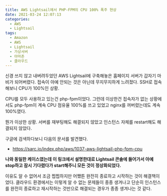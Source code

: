 ```yaml
---
title: AWS Lightsail에서 PHP-FPM의 CPU 100% 폭주 현상
date: 2021-03-24 12:07:13
categories:
  - AWS
  - Lightsail
tags:
  - Amazon
  - AWS
  - Lightsail
  - 가상서버
  - 아마존
  - 클라우드
---
```


신경 쓰지 않고 내버려두었던 AWS Lightsail에 구축해놓은 홈페이지 서버가 갑자기 마비가 되어버렸다. 접속이 아예 안되는 것은 아닌데 무지무지하게 느려졌다. SSH로 접속해보니 CPU가 100%인 상황.

CPU를 모두 사용하고 있는건 php-fpm이었다. 그런데 이상한건 접속자가 없는 상황에서도 php-fpm이 계속 CPU 점유율 100%를 쓰고 있었고 nginx를 꺼버렸는데도 계속 100%였다.

뭔가 이상한 상황. 서버를 재부팅해도 해결되지 않았고 인스턴스 자체를 restart해도 해결되지 않았다.

구글에 검색하다보니 다음의 문서를 발견했다.

* <https://sarc.io/index.php/aws/1037-aws-lightsail-php-fpm-cpu>

**나와 동일한 케이스였는데 이 링크에서 설명한대로 Lightsail 콘솔에 들어가서 아예 stop하고 잠시 기다렸다가 start해주니 모든 것이 정상화되었다.**

이유도 알 수 없어서 조금 찝찝하지만 어쨌튼 완전히 종료하고 시작하는 것이 해결책이었다. 클라우드 환경에서는 이렇게 알 수 없는 문제들이 종종 생겨나고 단순히 인스턴스를 완전히 종료하고 재시작하는 것만으로 해결되는 경우가 종종 생겨나는 것 같다.
